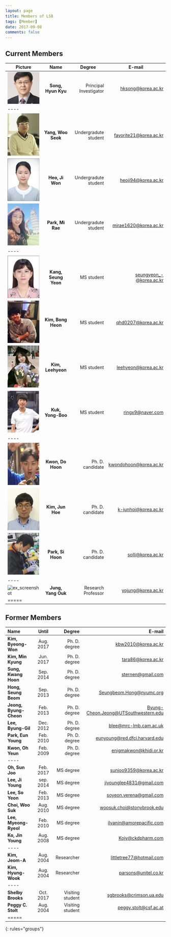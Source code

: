 ```yaml
---
layout: page
title: Members of LSB
tags: [Member]
date: 2017-09-08
comments: false
---
```


## Current Members

| <center>Picture</center> | Name | <center>Degree</center> | <center>E-mail</center> |
|:--------|:-------:|--------:|--------:|
| ![ex_screenshot](/assets/img/prof.jpg) | __Song, Hyun Kyu__ | Principal Investigator | hksong@korea.ac.kr |
|----
| ![ex_screenshot](/assets/img/yws.jpg) | __Yang, Woo Seok__ | Undergradute student | favorite21@korea.ac.kr |
| ![ex_screenshot](/assets/img/hjw.jpg) | __Heo, Ji Won__ | Undergradute student | heoji94@korea.ac.kr |
| ![ex_screenshot](/assets/img/pmr.jpg) | __Park, Mi Rae__ | Undergradute student |  mirae1620@korea.ac.kr |
|----
| ![ex_screenshot](/assets/img/ksy.jpg) | __Kang, Seung Yeon__ | MS student | seungyeon_-@korea.ac.kr |
| ![ex_screenshot](/assets/img/kbh.jpg) | __Kim, Bong Heon__ | MS student | qhd0207@korea.ac.kr |
| ![ex_screenshot](/assets/img/klh.jpg) | __Kim, Leehyeon__ | MS student | leehyeon@korea.ac.kr |
| ![ex_screenshot](/assets/img/kyb.jpg) | __Kuk, Yong-Boo__ | MS student | ringx9@naver.com |
|----
| ![ex_screenshot](/assets/img/kdh.jpg) | __Kwon, Do Hoon__ | Ph. D. candidate | kwondohoon@korea.ac.kr |
| ![ex_screenshot](/assets/img/kjh.jpg) | __Kim, Jun Hoe__ | Ph. D. candidate | k-junhoi@korea.ac.kr |
| ![ex_screenshot](/assets/img/psh.jpg) | __Park, Si Hoon__ | Ph. D. candidate | solli@korea.ac.kr |
|----
| ![ex_screenshot](/assets/img/jyo.jpg) | __Jung, Yang Ouk__ | Research Professor | yojung@korea.ac.kr |
|=====


## Former Members
| Name | Until | Degree | E-mail |
|:--------|:-------:|--------:|--------:|
| __Kim, Byeong-Won__ | Aug. 2017 | Ph. D. degree | kbw2010@korea.ac.kr |
| __Kim, Min Kyung__ | Jun. 2017 | Ph. D. degree | tara86@korea.ac.kr |
| __Sung, Kwang Hoon__ | Sep. 2014 | Ph. D. degree | sternen@gmail.com |
| __Hong, Seung Beom__ | Sep. 2013 | Ph. D. degree | Seungbeom.Hong@nyumc.org |
| __Jeong, Byung-Cheon__ | Feb. 2013 | Ph. D. degree | Byung-Cheon.Jeong@UTSouthwestern.edu |
| __Lee, Byung-Gil__ | Dec. 2012 | Ph. D. degree | blee@mrc-lmb.cam.ac.uk |
| __Park, Eun Young__ | Feb. 2010 | Ph. D. degree | eunyoung@red.dfci.harvard.edu |
| __Kwon, Oh Yeun__ | Feb. 2009 | Ph. D. degree | enigmakwon@khidi.or.kr |
|----
| __Oh, Sun Joo__ | Feb. 2017 | MS degree |  sunjoo9359@korea.ac.kr |
| __Lee, Ji Young__ | sep. 2014 | MS degree | jiyounglee4831@gmail.com |
| __Lee, So Yeon__ | Feb. 2013 | MS degree | soyeon.verena@gmail.com |
| __Choi, Woo Suk__ | Aug. 2010 | MS degree | woosuk.choi@stonybrook.edu |
| __Lee, Myeong-Ryeol__ | Feb. 2010 | MS degree | ilvanin@amorepacific.com |
| __Ko, Jin Young__ | Aug. 2008 | MS degree | Kojy@ckdpharm.com |
|----
| __Kim, Jeom-A__ | Aug. 2004 | Researcher | littletree77@hotmail.com |
| __Kim, Hyung-Wook__ | Aug. 2004 | Researcher | parsons@unitel.co.kr |
|----
| __Shelby Brooks__ | Oct. 2017 | Visiting student | sgbrooks@crimson.ua.edu |
| __Peggy C. Stolt__ | Aug. 2004 | Visiting student | peggy.stolt@csf.ac.at |
|=====
{: rules="groups"}
